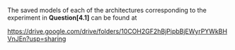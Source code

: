

The saved models of each of the architectures corresponding to the experiment in **Question[4.1]** can be found at

<a>https://drive.google.com/drive/folders/10COH2GF2hBjPipbBjEWyrPYWkBHVnJEn?usp=sharing</a>
